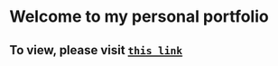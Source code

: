 # Welcome to my personal portfolio
## To view, please visit [`this link`](https://gushihiro.vercel.app)
